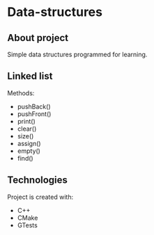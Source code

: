 # Data-structures

## About project
Simple data structures programmed for learning.

## Linked list
Methods:
  * pushBack()
  * pushFront()
  * print()
  * clear()
  * size()
  * assign()
  * empty()
  * find()
  
## Technologies
Project is created with:
* C++
* CMake
* GTests
